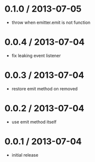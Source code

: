 
0.1.0 / 2013-07-05 
==================

 * throw when emitter.emit is not function

0.0.4 / 2013-07-04 
==================

 * fix leaking event listener

0.0.3 / 2013-07-04 
==================

 * restore emit method on removed

0.0.2 / 2013-07-04 
==================

 * use emit method itself

0.0.1 / 2013-07-04 
==================

 * initial release
